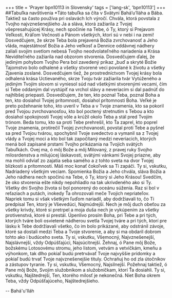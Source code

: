 +++
title = 'Prayer bpn10113 in Slovensky'
tags = ['lang-sk', 'bpn10113']
+++
##Tabuľka navštívenia 
*Táto tabuľka sa číta v Svätyni Bahá’u’lláha a Bába. Taktiež sa často používa pri oslavách Ich výročí.
Chvála, ktorá povstala z Tvojho najvznešenejšieho Ja a sláva, ktorá zažiarila z Tvojej všepresahujúcej Krásy, nech spočinie na Tebe, ó Ty, ktorý si Prejavom Veľkosti, Kráľom Večnosti a Pánom všetkých, ktorí sú v nebi i na zemi! Dosvedčujem, že skrze Teba bola prejavená Božia zvrchovanosť a Jeho vláda, majestátnosť Božia a Jeho veľkosť a Dennice oddávnej nádhery zaliali svojím svetlom nebesá Tvojho neodvolateľného nariadenia a Krása Neviditeľného zažiarila nad obzorom stvorenia. Dosvedčujem ďalej, že jediným pohybom Tvojho Pera bol zavedený príkaz „buď a skryté Božie Tajomstvo bolo odhalené a všetky stvorené veci povolané k životu a všetky Zjavenia zoslané.
Dosvedčujem tiež, že prostredníctvom Tvojej krásy bola odhalená krása Uctievaného, skrze Tvoju tvár zažiarila tvár Vytúženého a jediným Tvojím slovom si vyniesol súd nad všetkými stvorenými vecami, čím si Tebe oddaným dal vystúpiť na vrchol slávy a neveriacim si dal padnúť do najhlbšej priepasti.
Dosvedčujem, že ten, kto poznal Teba, poznal Boha a ten, kto dosiahol Tvojej prítomnosti, dosiahol prítomnosti Boha. Veľké je preto požehnanie toho, kto uveril v Teba a v Tvoje znamenia, kto sa pokoril pred Tvojou zvrchovanosťou, kto bol poctený stretnutím s Tebou a kto dosiahol spokojnosti Tvojej vôle a krúžil okolo Teba a stál pred Tvojím trónom. Beda tomu, kto sa proti Tebe prehrešil, kto Ťa zaprel, kto poprel Tvoje znamenia, protirečil Tvojej zvrchovanosti, povstal proti Tebe a pyšnel sa pred Tvojou tvárou, spochybnil Tvoje svedectvo a vymanil sa z Tvojej vlády a Tvojej moci a kto bol tak započítaný medzi neveriacich, ktorých mená boli zapísané prstami Tvojho prikázania na Tvojich svätých Tabuľkách.
Ovej ma, ó môj Bože a môj Milovaný, z pravej ruky Svojho milosrdenstva a milujúcej láskavosti, svätými vánkami Svojej priazne, aby ma mohli odviať zo zajatia seba samého a z tohto sveta na dvor Tvojej blízkosti a prítomnosti. Máš moc konať čokoľvek sa Ti zapáči. Ty si, vskutku, Nadriadený všetkým veciam.
Spomienka Božia a Jeho chvála, sláva Božia a Jeho nádhera nech spočinú na Tebe, ó Ty, ktorý si Jeho Krásou! Svedčím, že oko stvorenia ešte nikdy nepohliadlo na tak ukrivdeného ako si Ty. Všetky dni Svojho života si bol ponorený do oceánu súženia. Raz si bol v reťaziach a putách, inokedy Ťa ohrozovali meče Tvojich nepriateľov. Napriek tomu si však všetkým ľuďom nariadil, aby dodržiavali to, čo Ti predpísal Ten, ktorý je Vševedúci, Najmúdrejší.
Nech je môj duch obeťou za všetky krivdy, ktoré si pretrpel a moja duša nech je vykúpením za všetky protivenstvá, ktoré si prestál. Úpenlivo prosím Boha, pri Tebe a pri tých, ktorých tváre boli osvietené nádherou svetla Tvojej tváre a pri tých, ktorí pre lásku k Tebe dodržiavali všetko, čo im bolo prikázané, aby odstránil závoje, ktoré sa dostali medzi Teba a Tvoje stvorenie, a aby si ma obdaril dobrom tohto ako i budúceho sveta. Ty si, vskutku, Všemocný, Najvznešenejší, Najslávnejší, vždy Odpúšťajúci, Najsúcitnejší.
Žehnaj, ó Pane môj Bože, božskému Lotosovému stromu, jeho listom, vetvám a vetvičkám, kmeňu a výhonkom, tak dlho pokiaľ budú pretrvávať Tvoje najvyššie prídomky a pokiaľ budú trvať Tvoje najvznešenejšie tituly. Ochraňuj ho od zla útočníkov a zástupov tyranie. Ty si, vskutku, Všemocný, Najsilnejší. Požehnaj taktiež, ó Pane môj Bože, Svojim služobníkom a služobníčkam, ktorí Ťa dosiahli. Ty si, vskutku, Najštedrejší, Ten, ktorého milosť je nekonečná. Niet Boha okrem Teba, vždy Odpúšťajúceho, Najštedrejšieho.

-- Bahá'u'lláh
